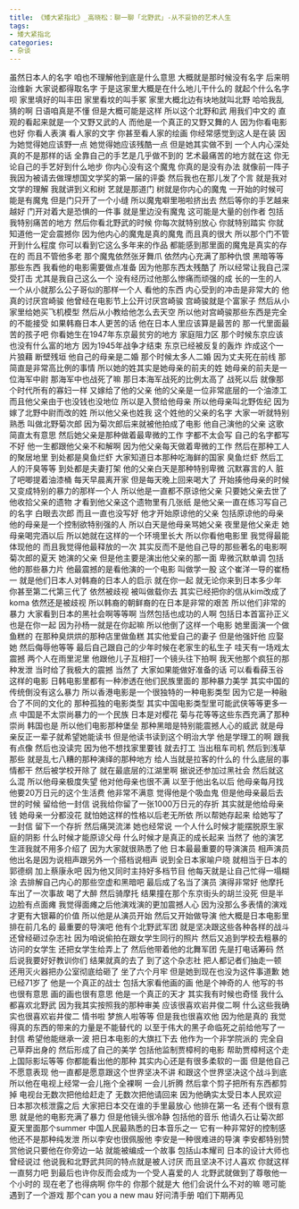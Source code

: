 ```yaml
---
title: 《矮大紧指北》_高晓松：聊一聊「北野武」-从不妥协的艺术人生
tags:
- 矮大紧指北
categories:
- 杂谈
---
```


虽然日本人的名字
咱也不理解他到底是什么意思
大概就是那时候没有名字
后来明治维新
大家说都得取名字
于是这家里大概是在什么地儿干什么的
就起个什么名字呗
家里填好的叫丰田
家里看坟的叫手冢
家里大概北边有块地就叫北野
哈哈我乱猜的啊
日语咱真是不懂
但是大概可能是这样
所以这个北野和武
用我们中文的
直观的看起来就是一个又野又武的人
而他是一个真正的又野又舞的人
因为你看电影也好
你看人表演
看人家的文字
你甚至看人家的绘画
你经常感觉到这人是在装
因为她觉得她应该野一点
她觉得她应该残酷一点
但是她其实做不到
一个人内心深处真的不是那样的话
全靠自己的手艺是几乎做不到的
艺术最痛苦的地方就在这
你无论自己的手艺好到什么地步
你内心没有这个魔鬼
你真的是没有办法
就像前一阵子
我因为被请去做理想国文学奖的第一届的评委
然后我也在那儿发了个言
就是我对文学的理解
我就讲到义和树
艺就是那道门
树就是你内心的魔鬼
一开始的时候可能是有魔鬼
但是门只开了一个小缝
所以魔鬼噼里啪啦挤出去
然后等你的手艺越来越好
门开对着大是恐惧的一件事
就是里边没有魔鬼
这可能是大量的创作者
包括我特别痛苦的地方
然后你看北野武的时候
你每次就特别放心
你就特别踏实
你就知道他一定会震撼你
因为他内心的魔鬼是真的魔鬼
而且真的很大
所以那个门不管开到什么程度
你可以看到它这么多年来的作品
都能感到那里面的魔鬼是真实的存在的
而且不管他多老
那个魔鬼依然张牙舞爪
依然内心充满了那种仇恨
黑暗等等那些东西
我看他的电影需要做点准备
因为他那东西太残酷了
所以经常让我自己深受打击
尤其是我自己这么一个
没有经历过他那么惨痛而顽强的成
长的一生的人
一个从小就那么公子哥似的那样一个人
看他的东西
内心受到的冲击是非常大的
他真的讨厌宫崎骏
他曾经在电影节上公开讨厌宫崎骏
宫崎骏就是个富家子
然后从小家里给她买飞机模型
然后从小教给他怎么去天空
所以他对宫崎骏那些东西是完全的不能接受
如果韩裔日本人更苦的话
他在日本人里应该算是最苦的
那一代里面最苦的孩子吧
你看她生在1947年东京最贫穷的地方
家庭阻力区
那个时候东京应该也没有什么富的地方
因为1945年战争才结束
东京已经被反复的轰炸
炸成这个一片狼藉
断壁残垣
他自己的母亲是二婚
那个时候太多人二婚
因为丈夫死在前线
那简直是非常高比例的事情
所以她的姓其实是她母亲的前夫的姓
她母亲的前夫是一位海军中尉
那海军中也战死了嘛
那日本海军战死的比例太高了
战死以后
就像那个时代所有的寡妇一样
又嫁给了他的父亲
他的父亲是一位非常底层的一个油漆工
而且他父亲由于也没钱也没地位
所以是入赘给他母亲
所以他母亲叫北野佐纪
因为嫁了北野中尉而改的姓
所以他父亲也姓我
这个姓他的父亲的名字
大家一听就特别熟悉
叫做北野菊次郎
因为菊次郎后来就被他拍成了电影
他自己演他的父亲
这歌简直太有意思
然后她父亲是那种做着最卑微的工作
字都不太会写
自己的名字都写不好
他一生都跟他父亲不和解啊
因为他父亲每天做着卑微的工作
然后在那种工人的聚居地里
到处都是臭鱼烂虾
大家知道日本那种吃海鲜的国家
臭鱼烂虾
然后工人的汗臭等等
到处都是夫妻打架
他的父亲白天是那种特别卑微
沉默寡言的人
脏了吧唧提着油漆桶
每天早晨离开家
但是每天晚上回来喝大了
开始揍他母亲的时候
又变成特别的暴力的那样一个人
所以他是一直都不原谅他父亲
只要她父亲去世了
他收拾父亲的遗物
才看到他父亲这个遗物里有几张纸
是他父亲一直在练习写自己的名字
白眼去次郎
而且一直也没写好
他才开始原谅他的父亲
包括原谅他的母亲
他的母亲是一个控制欲特别强的人
所以白天是他母亲骂她父亲
夜里是他父亲走
她母亲喝完酒以后
所以她就在这样的一个环境里长大
所以你看他电影里
我觉得最能体现他的
而且我觉得他最释放的一次
其实反而不是他自己导的那些著名的电影啊
菊次郎的夏天
她演的父亲
但是他主要是演出他父亲的那一面
卑微沉默单调
包括他的那些暴力片
他最震撼的是看他演的一个电影
叫做学一股
这个崔洋一导的崔杨一
就是他们日本人对韩裔的日本人的启示
就在你一起
就无论你来到日本多少年
你甚至第二代第三代了
依然被歧视
被叫做载你去
其实已经把你的信从kim改成了koma
依然还是被歧视
所以韩裔的朝鲜裔的在日本是非常的艰苦
所以他们非常的暴力
大家看到日本的黑社会啊等等啊
当然包括也成功的人啊
包括日本首富孙正义
也是在你一起
因为孙杨一就是在你起嘛
所以他倒了这样一个电影
她里面演一个做鱼糕的
在那种臭烘烘的那种店里做鱼糕
其实他爱自己的妻子
但是他强奸他
应娶她
然后侮辱他等等
最后自己跟自己的少年时候在老家生的私生子
哇天有一场戏太震撼
两个人在雨里泥里
他跟他儿子互相打一个镜头往下拍啊
我天他那个疯狂的那种发泄
当时给了我极大的震撼
当然了
大家如果能做好准备的话
可以看看薛玉谷这样的电影
日韩电影里都有一种渗透在他们民族里面的
那种暴力美学
其实中国的传统倒没有这么暴力
所以香港电影是一个很独特的一种电影类型
因为它是一种融合了不同的文化的
那种孤独的电影类型
其实中国电影类型里可能武侠等等更多一点
中国是不太崇尚暴力的一个民族
日本是对樱花
菊与花等等这些东西充满了那种崇尚
韩国也是
所以他们电影那种堡垒
那种黑暗是特别能震撼人心的威武
就是母亲反正一辈子就希望她能读书
但是他读书读到这个明治大学
他是学理工的啊
跟我有点像
然后也没读完
因为他不想找家里要钱
就去打工
当出租车司机
然后到浅草那些
就是乱七八糟的那种演绎的那种地方
给人当就是拉客的什么的
什么底层的事情都干
然后被学校开除了
就在最底层的江湖里啊
据说还参加过黑社会
然后就这么混
所以他母亲极度失望
他对他母亲也很不满
以至于他出名以后
他母亲每月找他要20万日元的这个生活费
他非常不满意
觉得他是个吸血鬼
但是他母亲最后去世的时候
留给他一封信
说我给你留了一张1000万日元的存折
其实就是他给母亲钱
她母亲一分都没花
就怕她这样的性格以后老无所依
所以帮她存起来
给她写了一封信
留下一个存折
然后痛哭流涕
她也经常说
一个人什么时候才能摆脱原生家庭的阴影
什么时候才能原谅父母
什么时候才是真正的成长起来
当然了
他的演艺生涯我就不用多介绍了
因为大家就很熟悉了他
日本最最重要的导演演员
相声演员
他出名是因为说相声跟另外一个搭档说相声
说到全日本家喻户晓
就相当于日本的郭德纲
加上蔡康永吧
因为他又同时主持好多档节目
他每天就是让自己忙得一塌糊涂
去排解自己内心的那些空虚和黑暗吧
最后成了名当了演员
演得非常好
他摩托车出了一次事故
喝了大醉
然后骑摩托
结果撞在那个东京街头的胡兰没死
但是半边脸有点面瘫
我觉得面瘫之后他演戏演的更加震撼人心
因为没那么多表情的演戏才更有大银幕的价值
所以他是从演员开始
然后又开始做导演
他大概是日本电影里排在前几名的
最重要的导演吧
他有个北野武军团
就是坚决跟这些各种各样的战斗
还曾经砸过杂志社
因为咱说偷拍在跟女学生同行的照片
然后又追到学校去粗暴的访问的女学生
还把女学生给弄上了
然后他带着他的北舞军团
先是打电话筹码
然后说我要好好教训你们
结果就真的去了
到了这个杂志社
把人都记者们抽走一顿
还用灭火器把办公室彻底给砸了
坐了六个月牢
但是她到现在也没为这件事道歉
她已经71岁了
他是一个真正的战士
包括大家看他画的画
他是个神奇的人
他写的书也很有意思
画的画也很有意思
他是一个真正的天才
其实我有时候也奇怪
我什么都喜欢北野武
因为我其实按照我的那种审美
应该很喜欢岩井俊二啊
什么这些我确实也很喜欢岩井俊二
情书啦
梦旅人啦等等
但是我也很喜欢他
因为他是真的
我觉得真的东西的带来的力量是不能替代的
以至于伟大的黑子命临死之前给他写了一封信
希望他能继承一波
把日本电影的大旗扛下去
他作为一个非学院派的
完全自己草莽出身的
然后形成了自己的美学
包括他监制贾樟柯的电影
帮助贾樟柯这个走上国际影坛等等
你都能看出他的那种
其实内心还是有很多柔软的一面
但是他自己不愿意表现
他一直都是愿意跟这个世界坚决不讲
和跟这个世界坚决这个战斗到底
所以他在电视上经常一会儿拖个全裸啊
一会儿折腾
然后拿个剪子把所有东西都剪掉
电视台无数次把他给赶走了
无数次把他请回来
因为他确实太受日本人民欢迎
日本那次核泄露之后
大家把日本交在谁的手里最放心
他排在第一名
还有个很有意思
就是他的电影充满了暴力
但是他镜头很冷静
包括他的音乐
他请久石让菊次郎
夏天里面那个summer
中国人民最熟悉的日本音乐之一
它有一种非常好的控制感
他还不是那种纯发泄
所以李安也很佩服他
李安是一种很难进的导演
李安都特别赞赏他说只要他在你旁边一站
就能被编成一个故事
包括山本耀司
日本的设计大师也曾经说过
他说我和北野武共同的特点就是被人讨厌
而且坚决不讨人喜欢
你就这样一直努力吧
到最后也许你反而会成为一个受人喜爱的人
北野武就做到了尊敬他一个小时的
现在老了也得病啊
你牛的
你那个就是大
他们会说什么不对的嘛
嗯可能遇到了一个游戏
那个can you a new mau
好问清手册
咱们下期再见